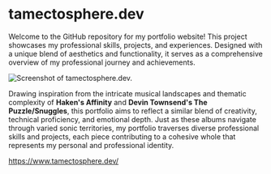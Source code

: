 # tamectosphere.dev

Welcome to the GitHub repository for my portfolio website! This project showcases my professional skills, projects, and experiences. Designed with a unique blend of aesthetics and functionality, it serves as a comprehensive overview of my professional journey and achievements.

![Screenshot of tamectosphere.dev.](https://lh3.googleusercontent.com/pw/ABLVV84iHpMJLz750HlFtCSS_Ame_lxR_3akSVGKtXwc1IzF5svvyE4ubZlDh6Lazs5n7EFZNebXmhYEi2i7gTO1oNltA_o1iXxVJGWU9gyukqsEvd5zEl9kz2XY8Sx64SIZzW9ulJ7NlqkXBXwJMjHMRPI=w1882-h890-s-no-gm?authuser=0)

Drawing inspiration from the intricate musical landscapes and thematic complexity of **Haken's Affinity** and **Devin Townsend's The Puzzle/Snuggles**, this portfolio aims to reflect a similar blend of creativity, technical proficiency, and emotional depth. Just as these albums navigate through varied sonic territories, my portfolio traverses diverse professional skills and projects, each piece contributing to a cohesive whole that represents my personal and professional identity.

https://www.tamectosphere.dev/
